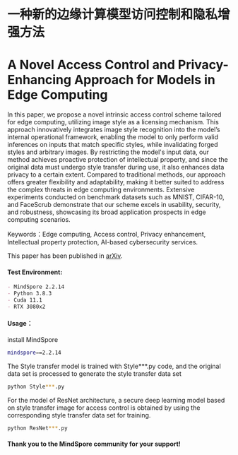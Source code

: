 # 一种新的边缘计算模型访问控制和隐私增强方法

# A Novel Access Control and Privacy-Enhancing Approach for Models in Edge Computing

In this paper, we propose a novel intrinsic access control scheme tailored for edge computing, utilizing image style as a licensing mechanism. This approach innovatively integrates image style recognition into the model’s internal operational framework, enabling the model to only perform valid inferences on inputs that match specific styles, while invalidating forged styles and arbitrary images. By restricting the model's input data, our method achieves proactive protection of intellectual property, and since the original data must undergo style transfer during use, it also enhances data privacy to a certain extent. Compared to traditional methods, our approach offers greater flexibility and adaptability, making it better suited to address the complex threats in edge computing environments. Extensive experiments conducted on benchmark datasets such as MNIST, CIFAR-10, and FaceScrub demonstrate that our scheme excels in usability, security, and robustness, showcasing its broad application prospects in edge computing scenarios.


Keywords：Edge computing, Access control, Privacy enhancement, Intellectual property protection, AI-based cybersecurity services.

This paper has been published in [arXiv](https://arxiv.org/abs/2411.03847).

#### Test Environment:  

```markdown
- MindSpore 2.2.14  
- Python 3.8.3
- Cuda 11.1  
- RTX 3080x2 
```

#### Usage：  

install MindSpore
```bash  
mindspore==2.2.14
```

The Style transfer model is trained with Style***.py code, and the original data set is processed to generate the style transfer data set

```bash
python Style***.py 
```

For the model of ResNet architecture, a secure deep learning model based on style transfer image for access control is obtained by using the corresponding style transfer data set for training.

```bash
python ResNet***.py 
```


#### Thank you to the MindSpore community for your support!